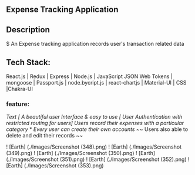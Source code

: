 
## Expense Tracking Application

## Description 
 $ An Expense tracking application records user's transaction related data

 ## Tech Stack:
  React.js | Redux | Express | Node.js | JavaScript
JSON Web Tokens | mongoose | Passport.js | node.bycript.js |
react-chartjs | Material-UI | CSS |Chakra-UI

### feature:

_Text [ A beautiful user Interface & easy to use_
_[ User Authentication with restricted routing for users]_
 _Users record their expenses with a particular category_
 \* _Every user can create their own accounts_
 ~~ Users also able to delete and edit their records ~~


 ! [Earth] (./Images/Screenshot (348).png)
 ! [Earth] (./Images/Screenshot (349).png)
 ! [Earth] (./Images/Screenshot (350).png)
 ! [Earth] (./Images/Screenshot (351).png)
 ! [Earth] (./Images/Screenshot (352).png)
 ! [Earth] (./Images/Screenshot (353).png)


